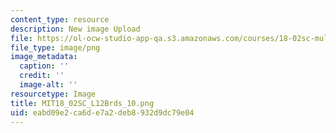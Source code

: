 ```yaml
---
content_type: resource
description: New image Upload
file: https://ol-ocw-studio-app-qa.s3.amazonaws.com/courses/18-02sc-multivariable-calculus-fall-2010/eabd09e2ca6de7a2deb8932d9dc79e04_MIT18_02SC_L12Brds_10.png
file_type: image/png
image_metadata:
  caption: ''
  credit: ''
  image-alt: ''
resourcetype: Image
title: MIT18_02SC_L12Brds_10.png
uid: eabd09e2-ca6d-e7a2-deb8-932d9dc79e04
---
```

